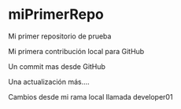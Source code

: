 # miPrimerRepo
Mi primer repositorio de prueba

Mi primera contribución local para GitHub

Un commit mas desde GitHub

Una actualización más....

Cambios desde mi rama local llamada developer01